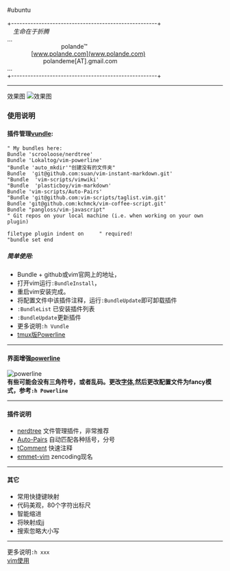 #ubuntu  

+-----------------------------------------------------+    
&emsp;*生命在于折腾*  
...   
&emsp;&emsp;&emsp;&emsp;&emsp;&emsp;&emsp;&emsp;&emsp;polande™  
&emsp;&emsp;&emsp;&emsp;[www.polande.com](www.polande.com)  
&emsp;&emsp;&emsp;&emsp;&emsp;&emsp;polandeme[AT].gmail.com  
...  
+-----------------------------------------------------+  

-----------------------------------------------------------------------


效果图 
![效果图](http://h-pic.qiniudn.com/vim.png)  
### 使用说明  
#### 插件管理[vundle](https://github.com/gmarik/Vundle.vim):  

    " My bundles here:
    Bundle 'scrooloose/nerdtree'
    Bundle 'Lokaltog/vim-powerline'
    "Bundle 'auto_mkdir'"创建没有的文件夹"
    Bundle  'git@github.com:suan/vim-instant-markdown.git'
    "Bundle  'vim-scripts/vimwiki' 
    "Bundle  'plasticboy/vim-markdown'
    Bundle 'vim-scripts/Auto-Pairs'
    "Bundle 'git@github.com:vim-scripts/taglist.vim.git'
    Bundle 'git@github.com:kchmck/vim-coffee-script.git'
    Bundle "pangloss/vim-javascript"
    " Git repos on your local machine (i.e. when working on your own plugin)

    filetype plugin indent on     " required!
    "bundle set end

##### 简单使用:  
- Bundle + github或vim官网上的地址，  
- 打开vim运行`:BundleInstall`，  
- 重启vim安装完成。  
- 将配置文件中该插件注释，运行`:BundleUpdate`即可卸载插件   
- `:BundleList` 已安装插件列表   
- `:BundleUpdate`更新插件  
- 更多说明`:h Vundle`  
- [tmux版Powerline](https://github.com/erikw/tmux-powerline)  
 
--------------------------------------------------------------

#### 界面增强[powerline](https://github.com/Lokaltog/vim-powerline)  

![powerline](http://h-pic.qiniudn.com/powerline2.png)  
**有些可能会没有三角符号，或者乱码。更改[字体](),然后更改配置文件为fancy模式，参考`:h Powerline`**   

--------------------------------------------------------------

#### 插件说明  
- [nerdtree](https://github.com/scrooloose/nerdtree) 文件管理插件，非常推荐  
- [Auto-Pairs](https://github.com/jiangmiao/auto-pairs) 自动匹配各种括号，分号  
- [tComment](https://github.com/vim-scripts/tComment) 快速注释   
- [emmet-vim](https://github.com/mattn/emmet-vim) zencoding现名 

------------------------------------------------------------------

#### 其它  

- 常用快捷键映射  
- 代码美观，80个字符出标尺  
- 智能缩进  
- 将<Esc>映射成jj  
- 搜索忽略大小写  

----------------------------------------------------------

更多说明`:h xxx`  
[vim使用](###)  
